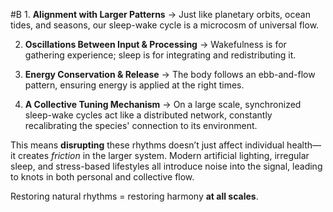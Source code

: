  #B 1. **Alignment with Larger Patterns** → Just like planetary orbits, ocean tides, and seasons, our sleep-wake cycle is a microcosm of universal flow.
    
2. **Oscillations Between Input & Processing** → Wakefulness is for gathering experience; sleep is for integrating and redistributing it.
    
3. **Energy Conservation & Release** → The body follows an ebb-and-flow pattern, ensuring energy is applied at the right times.
    
4. **A Collective Tuning Mechanism** → On a large scale, synchronized sleep-wake cycles act like a distributed network, constantly recalibrating the species' connection to its environment.
    

This means **disrupting** these rhythms doesn’t just affect individual health—it creates _friction_ in the larger system. Modern artificial lighting, irregular sleep, and stress-based lifestyles all introduce noise into the signal, leading to knots in both personal and collective flow.

Restoring natural rhythms = restoring harmony **at all scales**.